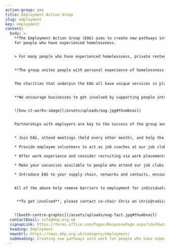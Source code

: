 ```yaml
---
action-group: yes
title: Employment Action Group
slug: employment
key: employment
content:
  body: >-
    **The Employment Action Group (EAG) aims to create new pathways into work**
    for people who have experienced homelessness.  


    > For many people who have experienced homelessness, private rented tenancies are often their only option to move on from emergency or temporary accommodation and create a home of their own. **For people to be able to secure and sustain tenancies, they need good jobs** - ideally full-time hours, paid at the real living wage, and with reasonable longevity of contract. 


    **The group unites people with personal experience of homelessness with businesses, public and charity sector organisations**, to co-produce inclusive employment solutions. 


    The charities that underpin the EAG all have unique services in place that collectively can help people to overcome their barriers to work. These charities can support people with their motivation and confidence, as well as assisting with job applications and interview skills.  


    **We encourage businesses to get involved by supporting people into work.** Find out how you can get involved below!


    ![how-it-works-image](/assets/uploads/eag.jpg#thumbnail)


    Partnerships with employers are key to the success of the group and we invite employers to step up and be part of the solution and support people into employment. There’s lots of ways to get involved, including: 


    * Join EAG, attend meetings (held every other month), and help the group to achieve its aims. 

    * Provide employee volunteers to act as job coaches at our job clubs, helping with job search and application (this can be in person or online). 

    * Offer work experience and consider recruiting via work placements. 

    * Make your vacancies available to people who attend our job clubs. 

    * Introduce EAG to your supply chain, networks and contacts, encouraging them to pledge jobs. 


    All of the above help remove barriers to employment for individuals who have experience of homelessness. 


     **T﻿o get involved**, please contact co-chair Chris on chris@radicalrecruit.org.uk


    ![booth-centre-graphic](/assets/uploads/eag-fact.jpg#thumbnail)
  contactEmail: info@mhp.org.uk
  signupLink: https://forms.office.com/Pages/ResponsePage.aspx?id=XVwzcf1bkE61VN8N5KjjQkQ2JR41SuRLu92-3-tlPOtURDMzQjVZWEczSFdPS1M2SEZMR1RVTkpHVC4u
  heading: Employment
  newsUrl: https://news.mhp.org.uk/category/employment/
  subHeading: Creating new pathways into work for people who have experienced homelessness
---
```

